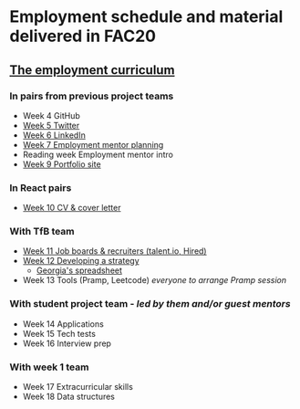 # Employment schedule and material delivered in FAC20

## [The employment curriculum](https://hackmd.io/jY8pyE7iTWaThtkuUNgSjw)

### In pairs from previous project teams

- Week 4 GitHub
- [Week 5 Twitter](https://hackmd.io/Qb1vbesIS2enTaRUYdD09A)
- [Week 6 LinkedIn](https://hackmd.io/lLUSUXWZSTe47AwLHeNhMg)
- [Week 7 Employment mentor planning](https://hackmd.io/6S_2xAffSzuI7TQVT8yT8g)
- Reading week Employment mentor intro
- [Week 9 Portfolio site](https://hackmd.io/sK2PqWRvTmmAizCcuwhd2g)

### In React pairs

- [Week 10 CV & cover letter](https://hackmd.io/tWYq8d_2RViYsjOILsbLwA)

### With TfB team

- [Week 11 Job boards & recruiters (talent.io, Hired)](https://hackmd.io/hrHfx0hQQhmrZZe67BqC-Q)
- [Week 12 Developing a strategy](https://foundersandcoders.slack.com/files/UP8DS10P4/F01D30LFXV4/georgia_-_creating_a_job_hunting_strategy.pdf)
  - [Georgia's spreadsheet](https://docs.google.com/spreadsheets/d/1zGBd_5Qm4_-eogLjSGmTYWqreOUG8Gp9eNs6aXFM8sA/edit?usp=sharing)
- Week 13 Tools (Pramp, Leetcode) _everyone to arrange Pramp session_

### With student project team - _led by them and/or guest mentors_

- Week 14 Applications
- Week 15 Tech tests
- Week 16 Interview prep

### With week 1 team

- Week 17 Extracurricular skills
- Week 18 Data structures
